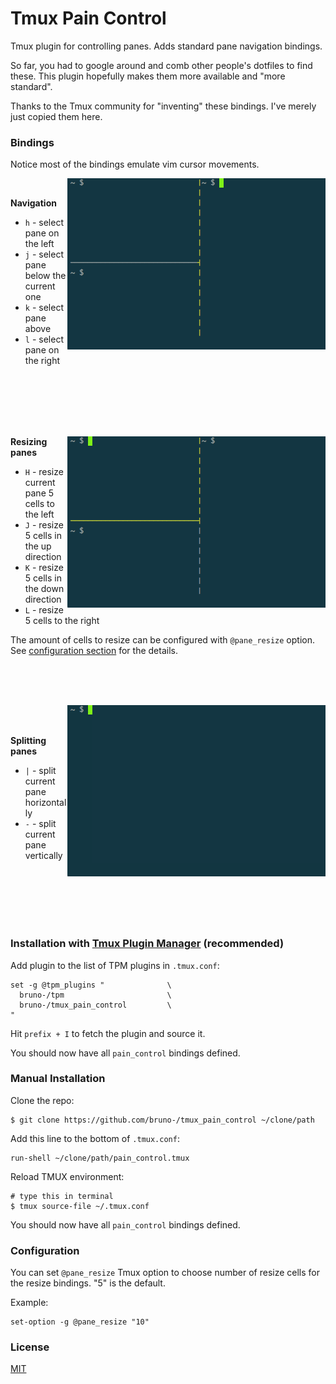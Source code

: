# Tmux Pain Control

Tmux plugin for controlling panes. Adds standard pane navigation bindings.

So far, you had to google around and comb other people's dotfiles to find these.
This plugin hopefully makes them more available and "more standard".

Thanks to the Tmux community for "inventing" these bindings. I've merely just
copied them here.

### Bindings

Notice most of the bindings emulate vim cursor movements.

<img align="right" src="/screenshots/pane_navigation.gif" alt="pane navigation"/>

<br/>

**Navigation**

- `h` - select pane on the left
- `j` - select pane below the current one
- `k` - select pane above
- `l` - select pane on the right

<br/><br/><br/><br/><br/>

<img align="right" src="/screenshots/pane_resizing.gif" alt="pane resizing"/>

**Resizing panes**

- `H` - resize current pane 5 cells to the left
- `J` - resize 5 cells in the up direction
- `K` - resize 5 cells in the down direction
- `L` - resize 5 cells to the right

The amount of cells to resize can be configured with `@pane_resize` option. See
[configuration section](#configuration) for the details.

<br/><br/><br/>

<img align="right" src="/screenshots/pane_splitting.gif" alt="pane splitting"/>

<br/><br/>

**Splitting panes**

- `|` - split current pane horizontally
- `-` - split current pane vertically

<br/><br/><br/><br/><br/>

### Installation with [Tmux Plugin Manager](https://github.com/bruno-/tpm) (recommended)

Add plugin to the list of TPM plugins in `.tmux.conf`:

    set -g @tpm_plugins "              \
      bruno-/tpm                       \
      bruno-/tmux_pain_control         \
    "

Hit `prefix + I` to fetch the plugin and source it.

You should now have all `pain_control` bindings defined.

### Manual Installation

Clone the repo:

    $ git clone https://github.com/bruno-/tmux_pain_control ~/clone/path

Add this line to the bottom of `.tmux.conf`:

    run-shell ~/clone/path/pain_control.tmux

Reload TMUX environment:

    # type this in terminal
    $ tmux source-file ~/.tmux.conf

You should now have all `pain_control` bindings defined.

### Configuration

You can set `@pane_resize` Tmux option to choose number of resize cells for the
resize bindings. "5" is the default.

Example:

    set-option -g @pane_resize "10"

### License
[MIT](LICENSE.md)
